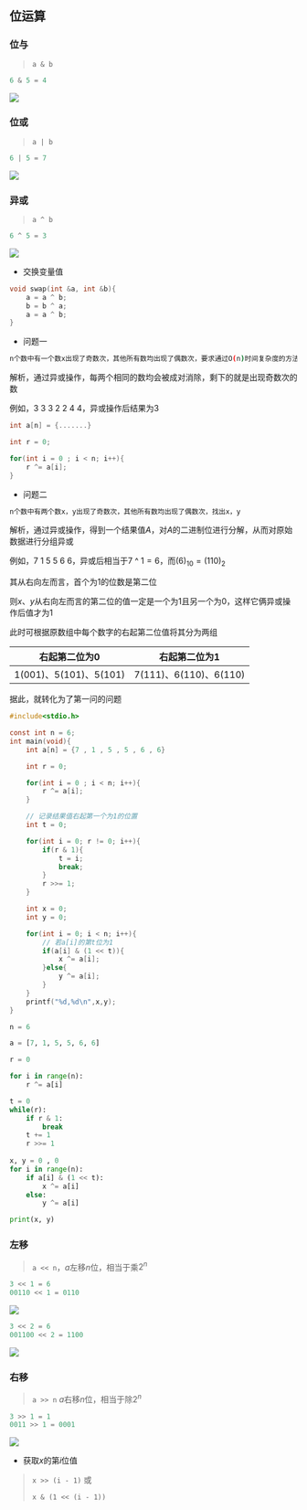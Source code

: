 <!--
 * @Description: 
 * @Version: 1.0
 * @Author: DaLao
 * @Email: dalao_li@163.com
 * @Date: 2021-11-14 23:48:54
 * @LastEditors: DaLao
 * @LastEditTime: 2022-01-13 10:20:14
-->

## 位运算

### 位与

> `a & b`

```c
6 & 5 = 4
```

![](https://cdn.hurra.ltd/img/20211128160321.png)


### 位或

> `a | b`

```c
6 | 5 = 7
```
![](https://cdn.hurra.ltd/img/20211128160433.png)

### 异或

> `a ^ b`

```c
6 ^ 5 = 3
```

![](https://cdn.hurra.ltd/img/20211128160519.png)

- 交换变量值

```c
void swap(int &a, int &b){
	a = a ^ b; 
	b = b ^ a;
	a = a ^ b;
}
```

- 问题一

```sh
n个数中有一个数x出现了奇数次，其他所有数均出现了偶数次，要求通过O(n)时间复杂度的方法，求x
```

解析，通过异或操作，每两个相同的数均会被成对消除，剩下的就是出现奇数次的数

例如，$3$ $3$ $3$ $2$ $2$ $4$ $4$，异或操作后结果为$3$

```c
int a[n] = {.......}

int r = 0;

for(int i = 0 ; i < n; i++){
    r ^= a[i];
}
```

- 问题二

```sh
n个数中有两个数x，y出现了奇数次，其他所有数均出现了偶数次，找出x，y
```

解析，通过异或操作，得到一个结果值$A$，对$A$的二进制位进行分解，从而对原始数据进行分组异或

例如，$7$ $1$ $5$ $5$ $6$ $6$，异或后相当于$7$ ^ $1 = 6$，而$(6)_{10} = (110)_{2}$

其从右向左而言，首个为$1$的位数是第二位

则$x、y$从右向左而言的第二位的值一定是一个为$1$且另一个为$0$，这样它俩异或操作后值才为$1$

此时可根据原数组中每个数字的右起第二位值将其分为两组


| 右起第二位为$0$            | 右起第二位为$1$            |
| -------------------------- | -------------------------- |
| $1(001) 、5(101) 、5(101)$ | $7(111) 、6(110) 、6(110)$ |

据此，就转化为了第一问的问题

```c
#include<stdio.h>

const int n = 6;
int main(void){
    int a[n] = {7 , 1 , 5 , 5 , 6 , 6}

    int r = 0;

    for(int i = 0 ; i < n; i++){
        r ^= a[i];
    }

    // 记录结果值右起第一个为1的位置
    int t = 0;

    for(int i = 0; r != 0; i++){
        if(r & 1){
            t = i;
            break;
        }
        r >>= 1;
    }

    int x = 0;
    int y = 0;

    for(int i = 0; i < n; i++){
        // 若a[i]的第t位为1
        if(a[i] & (1 << t)){
            x ^= a[i];
        }else{
            y ^= a[i];
        }
    }
    printf("%d,%d\n",x,y);
}
```

```py
n = 6

a = [7, 1, 5, 5, 6, 6]

r = 0

for i in range(n):
    r ^= a[i]

t = 0
while(r):
    if r & 1:
        break
    t += 1
    r >>= 1
    
x, y = 0 , 0
for i in range(n):
    if a[i] & (1 << t):
        x ^= a[i]
    else:
        y ^= a[i]

print(x, y)
```

### 左移

> `a << n`，$a$左移$n$位，相当于乘$2^{n}$

```c
3 << 1 = 6
00110 << 1 = 0110
```

![](https://cdn.hurra.ltd/img/20211128161135.png)

```c
3 << 2 = 6
001100 << 2 = 1100
```

![](https://cdn.hurra.ltd/img/20211128161225.png)

### 右移

> `a >> n` $a$右移$n$位，相当于除$2^{n}$

```c
3 >> 1 = 1
0011 >> 1 = 0001
```

![](https://cdn.hurra.ltd/img/20211128161501.png)

- 获取$x$的第$i$位值

> `x >> (i - 1)`	或
> 
> `x & (1 << (i - 1))`
